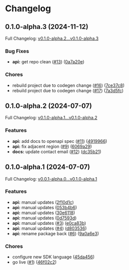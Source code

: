 # Changelog

## 0.1.0-alpha.3 (2024-11-12)

Full Changelog: [v0.1.0-alpha.2...v0.1.0-alpha.3](https://github.com/phoebe-bird/phoebe-go/compare/v0.1.0-alpha.2...v0.1.0-alpha.3)

### Bug Fixes

* **api:** get repo clean ([#13](https://github.com/phoebe-bird/phoebe-go/issues/13)) ([0a7a20e](https://github.com/phoebe-bird/phoebe-go/commit/0a7a20e6d5d23c12d864bae7d5940248ea732feb))


### Chores

* rebuild project due to codegen change ([#16](https://github.com/phoebe-bird/phoebe-go/issues/16)) ([7ce37c8](https://github.com/phoebe-bird/phoebe-go/commit/7ce37c8deb76388d9d1b9684113bb56018986a72))
* rebuild project due to codegen change ([#17](https://github.com/phoebe-bird/phoebe-go/issues/17)) ([7a3d5fc](https://github.com/phoebe-bird/phoebe-go/commit/7a3d5fcc1f4d2dc89dcac24980ad9fb29cdc86d6))

## 0.1.0-alpha.2 (2024-07-07)

Full Changelog: [v0.1.0-alpha.1...v0.1.0-alpha.2](https://github.com/phoebe-bird/phoebe-go/compare/v0.1.0-alpha.1...v0.1.0-alpha.2)

### Features

* **api:** add docs to openapi spec ([#11](https://github.com/phoebe-bird/phoebe-go/issues/11)) ([4919966](https://github.com/phoebe-bird/phoebe-go/commit/491996613ea742452effdcaf71559a9cb8764d33))
* **api:** fix adjacent region ([#9](https://github.com/phoebe-bird/phoebe-go/issues/9)) ([6069a29](https://github.com/phoebe-bird/phoebe-go/commit/6069a29d06680517bb85780b77b0d29b027da8d0))
* **docs:** update contact email ([#12](https://github.com/phoebe-bird/phoebe-go/issues/12)) ([dc35b21](https://github.com/phoebe-bird/phoebe-go/commit/dc35b21f7b73ed5d69bc3e67ceced7e8916b56b3))

## 0.1.0-alpha.1 (2024-07-07)

Full Changelog: [v0.0.1-alpha.0...v0.1.0-alpha.1](https://github.com/phoebe-bird/phoebe-go/compare/v0.0.1-alpha.0...v0.1.0-alpha.1)

### Features

* **api:** manual updates ([2f10d1c](https://github.com/phoebe-bird/phoebe-go/commit/2f10d1c506b76ac4f6950ea1fe112f9799a93e09))
* **api:** manual updates ([053b4b6](https://github.com/phoebe-bird/phoebe-go/commit/053b4b62603c63d937d5edc370023fb9e1b3141b))
* **api:** manual updates ([30e6118](https://github.com/phoebe-bird/phoebe-go/commit/30e61186d3bf277ad304fcb9f49d19f95ef565a5))
* **api:** manual updates ([0d7593d](https://github.com/phoebe-bird/phoebe-go/commit/0d7593d64fe01a365de7f31280f00147782c114e))
* **api:** manual updates ([#3](https://github.com/phoebe-bird/phoebe-go/issues/3)) ([e0ca83b](https://github.com/phoebe-bird/phoebe-go/commit/e0ca83bc08cc1d429155d94eb28310b1850b6b28))
* **api:** manual updates ([#4](https://github.com/phoebe-bird/phoebe-go/issues/4)) ([d803536](https://github.com/phoebe-bird/phoebe-go/commit/d803536ff44dadcbbce7f5c6c0c077e1e63a9c56))
* **api:** rename package back ([#6](https://github.com/phoebe-bird/phoebe-go/issues/6)) ([9a0a6e3](https://github.com/phoebe-bird/phoebe-go/commit/9a0a6e3b76346f5f4b2cd5da11a5db589dba238c))


### Chores

* configure new SDK language ([45da456](https://github.com/phoebe-bird/phoebe-go/commit/45da456f275e972a7d4ea434c0f54d3b6f3fbb0d))
* go live ([#1](https://github.com/phoebe-bird/phoebe-go/issues/1)) ([46f02c2](https://github.com/phoebe-bird/phoebe-go/commit/46f02c2612f8c44005ed20de53e9e943cc598fc8))
